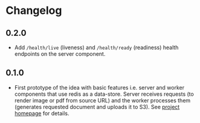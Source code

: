 # Changelog

## 0.2.0

* Add `/health/live` (liveness) and `/health/ready` (readiness) health endpoints
  on the server component.

## 0.1.0

* First prototype of the idea with basic features i.e. server and worker
  components that use redis as a data-store. Server receives requests (to render
  image or pdf from source URL) and the worker processes them (generates
  requested document and uploads it to S3). See [project
  homepage](https://kingori.co/sanaa) for details.
